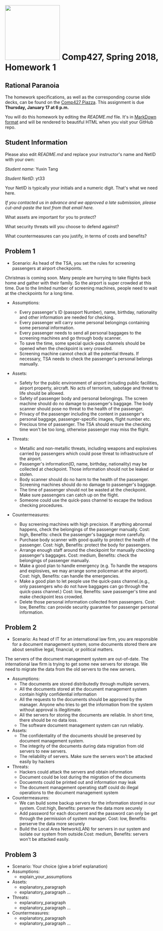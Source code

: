 # <img src="http://www.rice.edu/_images/rice-logo.jpg" width=180> Comp427, Spring 2018, Homework 1
## Rational Paranoia
The homework specifications, as well as the corresponding course slide decks,
can be found on the [Comp427 Piazza](https://piazza.com/class/jqifhp864b37ju).
This assignment is due **Thursday, January 17 at 6 p.m.**

You will do this homework by editing the _README.md_ file. It's in
[MarkDown format](https://guides.github.com/features/mastering-markdown/)
and will be rendered to beautiful HTML when you visit your GitHub repo.

## Student Information
Please also edit _README.md_ and replace your instructor's name and NetID with your own:

_Student name_: Yuxin Tang

_Student NetID_: yt33

Your NetID is typically your initials and a numeric digit. That's
what we need here.

_If you contacted us in advance and we approved a late submission,
please cut-and-paste the text from that email here._

What assets are important for you to protect?

What security threats will you choose to defend against?

What countermeasures can you justify, in terms of costs and benefits?

## Problem 1
- Scenario: As head of the TSA, you set the rules for screening passengers at airport checkpoints.

Christmas is coming soon. Many people are hurrying to take flights back home and gather with their family. So the airport is super crowded at this time. Due to the limited number of screening machines, people need to wait at the checkpoints for a long time.
- Assumptions:
  - Every passenger's ID (passport Number), name, birthday, nationality and other information are needed for checking.
  - Every passenger will carry some personal belongings containing some personal information.
  - Every passenger needs to send all personal baggages to the screening machines and go through body scanner.
  - To save the time, some special quick-pass channels should be opened when the checkpoint is very crowded. 
  - Screening machine cannot check all the potential threats. If necessary, TSA needs to check the passenger's personal belongs manually.  
- Assets:
  - Safety for the public environment of airport including public facilities, airport property, aircraft. No acts of terrorism, sabotage and threat to life should be allowed.
  - Safety of passenger body and personal belongings. The screen machine should do no damage to passenger's baggage. The body scanner should pose no threat to the health of the passenger.
  - Privacy of the passenger including the content in passenger's personal baggage, passenger-specific images, flight number etc. 
  - Precious time of passenger. The TSA should ensure the checking time won't be too long, otherwise passenger may miss the flight.
  
- Threats:
  - Metallic and non-metallic threats, including weapons and explosives carried by passengers which could pose threat to infrastructure of the airport.
  - Passenger's information(ID, name, birthday, nationality) may be collected at checkpoint. Those information should not be leaked or stolen.
  - Body scanner should do no harm to the health of the passenger. Screening machines should do no damage to passenger's baggage.
  - The time of passenger should not be wasted at the checkpoint. Make sure passengers can catch up on the flight.
  - Someone could use the quick-pass channel to escape the tedious checking procedures. 
- Countermeasures:
  - Buy screening machines with high precision. If anything abnormal happens, check the belongings of the passenger manually. Cost: high, Benefits: check the passenger's baggage more carefully.
  - Purchase body scanner with good quality to protect the health of the passenger. Cost: high, Benefits: protect the body for passengers.
  - Arrange enough staff around the checkpoint for manually checking passenger's baggages. Cost: medium, Benefits: check the belongings of passenger manually.
  - Make a good plan to handle emergency (e.g. To handle the weapons and explosives, we may arrange some policeman at the airport). Cost: high, Benefits: can handle the emergencies.
  - Make a good plan to let people use the quick-pass channel.(e.g., only passengers who do not have baggages can go through the quick-pass channel.) Cost: low, Benefits: save passenger's time and make checkpoint less crowded. 
  - Delete those personal information collected from passengers. Cost: low, Benefits: can provide security guarantee for passenger personal information.
## Problem 2
- Scenario: As head of IT for an international law firm, you are responsible for a document management system; some documents stored there are about sensitive legal, financial, or political matters.

The servers of the document management system are out-of-date. The international law firm is trying to get some new servers for storage. We need to migrate the data from the old servers to the new servers. 
- Assumptions:
  - The documents are stored distributedly through multiple servers.
  - All the documents stored at the document management system contain highly confidential information
  - All the requests to the documents should be approved by the manager. Anyone who tries to get the information from the system without approval is illegitimate.
  - All the servers for storing the documents are reliable. In short time, there should be no data loss.
  - The software document management system can run reliably.
- Assets:
  - The confidentality of the documents should be preserved by document management system.
  - The integrity of the documents during data migration from old servers to new servers.
  - The reliability of servers. Make sure the servers won't be attacked easily by hackers
- Threats:
  - Hackers could attack the servers and obtain information
  - Document could be lost during the migration of the documents
  - Docuemnts could be printed out and information may leak
  - The document management operating staff could do illegal operations to the document management system 
- Countermeasures:
  - We can build some backup servers for the information stored in our system. Cost:high, Benefits: perserve the data more securely
  - Add password for each document and the password can only be get through the permission of system manager. Cost: low, Benefits: perserve the data more securely
  - Build the Local Area Network(LAN) for servers in our system and isolate our system from outside.Cost: medium, Benefits: servers won't be attacked easily. 
 

## Problem 3
- Scenario: Your choice (give a brief explanation)
- Assumptions:
  - explain_your_assumptions
- Assets:
  - explanatory_paragraph
  - explanatory_paragraph ...
- Threats:
  - explanatory_paragraph 
  - explanatory_paragraph ...
- Countermeasures:
  - explanatory_paragraph
  - explanatory_paragraph ...

